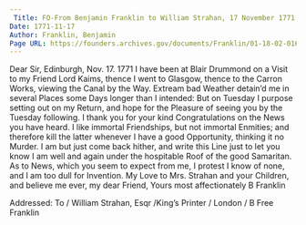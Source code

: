 ```yaml
---
 Title: FO-From Benjamin Franklin to William Strahan, 17 November 1771
Date: 1771-11-17
Author: Franklin, Benjamin
Page URL: https://founders.archives.gov/documents/Franklin/01-18-02-0162
---
```


Dear Sir,
Edinburgh, Nov. 17. 1771
I have been at Blair Drummond on a Visit to my Friend Lord Kaims, thence I went to Glasgow, thence to the Carron Works, viewing the Canal by the Way. Extream bad Weather detain’d me in several Places some Days longer than I intended: But on Tuesday I purpose setting out on my Return, and hope for the Pleasure of seeing you by the Tuesday following. I thank you for your kind Congratulations on the News you have heard. I like immortal Friendships, but not immortal Enmities; and therefore kill the latter whenever I have a good Opportunity, thinking it no Murder. I am but just come back hither, and write this Line just to let you know I am well and again under the hospitable Roof of the good Samaritan. As to News, which you seem to expect from me, I protest I know of none, and I am too dull for Invention. My Love to Mrs. Strahan and your Children, and believe me ever, my dear Friend, Yours most affectionately
B Franklin
 
Addressed: To / William Strahan, Esqr /King’s Printer / London / B Free Franklin

